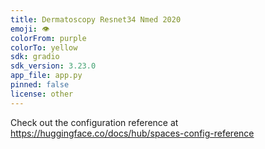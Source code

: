 ```yaml
---
title: Dermatoscopy Resnet34 Nmed 2020
emoji: 👁
colorFrom: purple
colorTo: yellow
sdk: gradio
sdk_version: 3.23.0
app_file: app.py
pinned: false
license: other
---
```


Check out the configuration reference at https://huggingface.co/docs/hub/spaces-config-reference
